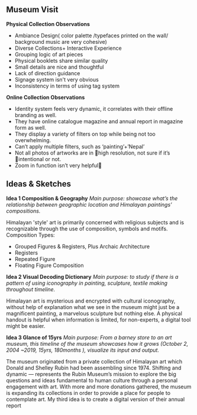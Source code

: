 ## Museum Visit

**Physical Collection Observations**
 - Ambiance Design( color palette /typefaces printed on the wall/ background music are very cohesive)
 - Diverse Collections+ Interactive Experience
 - Grouping logic of art pieces 
 - Physical booklets share similar quality
 - Small details are nice and thoughtful
 - Lack of direction guidance
 - Signage system isn't very obvious
 - Inconsistency in terms of using tag system

**Online Collection Observations**
 - Identity system feels very dynamic, it correlates with their offline branding as well. 
 - They have online catalogue magazine and annual report in magazine form as well.  
 - They display a variety of filters on top while being not too overwhelming.
 - Can’t apply multiple filters, such as ‘painting’+’Nepal’
 - Not all photos of artworks are in high resolution, not sure if it’s intentional or not.
 - Zoom in function isn’t very helpful

## Ideas & Sketches

**Idea 1 Composition & Geography**
*Main purpose: showcase what’s the relationship between geographic location and Himalayan paintings’ compositions.*

Himalayan 'style' art is primarily concerned with religious subjects and is recognizable through the use of composition, symbols and motifs.
Composition Types:
- Grouped Figures & Registers, Plus Archaic Architecture
- Registers
- Repeated Figure 
- Floating Figure Composition


**Idea 2 Visual Decoding Dictionary**
*Main purpose: to study if there is a pattern of using iconography in painting, sculpture, textile making throughout timeline.*

Himalayan art is mysterious and encrypted with cultural iconography, without help of explanation what we see in the museum might just be a magnificent painting, a marvelous sculpture but nothing else. A physical handout is helpful when information is limited, for non-experts, a digital tool might be easier.

**Idea 3 Glance of 15yrs**
*Main purpose: From a barney store to an art museum, this timeline of the museum showcases how it grows (October 2, 2004 ~2019, 15yrs, 180months ), visualize its input and output.*

The museum originated from a private collection of Himalayan art which Donald and Shelley Rubin had been assembling since 1974. Shifting and dynamic — represents the Rubin Museum’s mission to explore the big questions and ideas fundamental to human culture through a personal engagement with art. With more and more donations gathered, the museum is expanding its collections in order to provide a place for people to contemplate art. My third idea is to create a digital version of their annual report